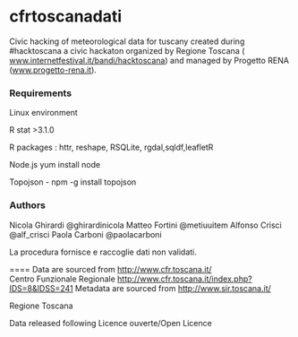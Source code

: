 cfrtoscanadati
==============

Civic hacking of meteorological data for tuscany created during #hacktoscana a civic hackaton organized by Regione Toscana ( www.internetfestival.it/bandi/hacktoscana)  and managed by Progetto RENA (www.progetto-rena.it).

### Requirements

Linux environment

R stat >3.1.0

R packages : httr, reshape, RSQLite, rgdal,sqldf,leafletR

Node.js yum install node

Topojson - npm -g install topojson

### Authors

Nicola Ghirardi @ghirardinicola
Matteo  Fortini @metiuuitem
Alfonso Crisci  @alf_crisci
Paola Carboni  @paolacarboni

La procedura fornisce e raccoglie dati non validati. 

====
Data are sourced from  http://www.cfr.toscana.it/   	
Centro Funzionale Regionale http://www.cfr.toscana.it/index.php?IDS=8&IDSS=241 
Metadata are sourced from  http://www.sir.toscana.it/ 

Regione Toscana 

Data released following  Licence ouverte/Open Licence



